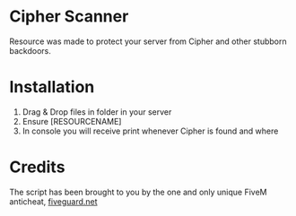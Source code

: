 # Cipher Scanner
Resource was made to protect your server from Cipher and other stubborn backdoors.

# Installation 
1. Drag & Drop files in folder in your server
2. Ensure [RESOURCENAME] 
3. In console you will receive print whenever Cipher is found and where

# Credits 
The script has been brought to you by the one and only unique FiveM anticheat, [fiveguard.net](https://fiveguard.net/)
